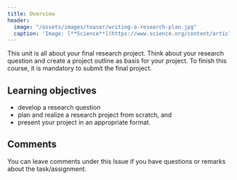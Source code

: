 ```yaml
---
title: Overview
header:
  image: "/assets/images/teaser/writing-a-research-plan.jpg"
  caption: 'Image: [**Science**](https://www.science.org/content/article/writing-research-plan)'
---
```


This unit is all about your final research project. Think about your research question and create a project outline as basis for your project.
To finish this course, it is mandatory to submit the final project.

<!--more-->

## Learning objectives

* develop a research question
* plan and realize a research project from scratch, and
* present your project in an appropriate format.

## Comments

You can leave comments under this Issue if you have questions or remarks about the task/assignment. 

<script src="https://utteranc.es/client.js"
        repo="GeoMOER/moer-mpg-upscaling"
        issue-term="moer-mpg-upscaling-unit07-Project_outline"
        theme="github-light"
        crossorigin="anonymous"
        async>
</script>